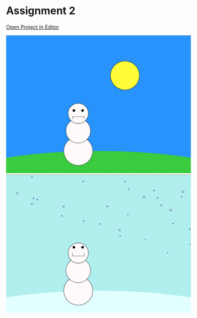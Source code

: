 # Assignment 2

[Open Project in Editor](http://pucd2035-e-f15.github.io/class_notes/p5_lab.html?https://raw.githubusercontent.com/nicosiy/assignment_2/master/sketch.js)

![Output](screengrab1.png)
![Output](screengrab2.png)
